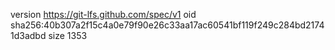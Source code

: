 version https://git-lfs.github.com/spec/v1
oid sha256:40b307a2f15c4a0e79f90e26c33aa17ac60541bf119f249c284bd21741d3adbd
size 1353
